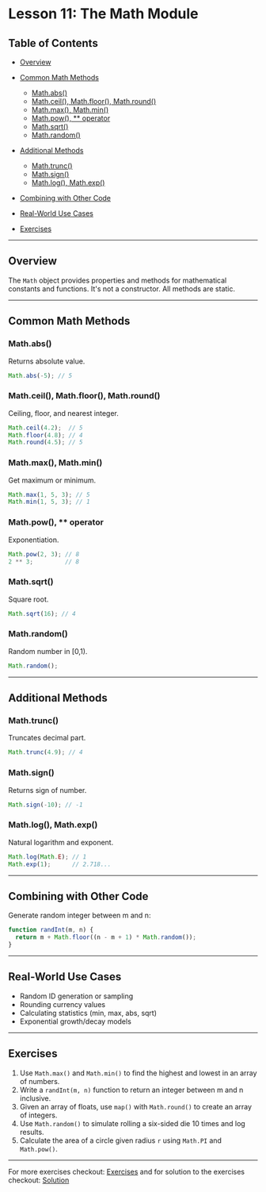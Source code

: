 # Lesson 11: The Math Module

## Table of Contents

* [Overview](#overview)
* [Common Math Methods](#common-math-methods)

  * [Math.abs()](#mathabs)
  * [Math.ceil(), Math.floor(), Math.round()](#mathceil-mathfloor-mathround)
  * [Math.max(), Math.min()](#mathmax-mathmin)
  * [Math.pow(), \*\* operator](#mathpow--operator)
  * [Math.sqrt()](#mathsqrt)
  * [Math.random()](#mathrandom)
* [Additional Methods](#additional-methods)

  * [Math.trunc()](#mathtrunc)
  * [Math.sign()](#mathsign)
  * [Math.log(), Math.exp()](#mathlog-mathexp)
* [Combining with Other Code](#combining-with-other-code)
* [Real-World Use Cases](#real-world-use-cases)
* [Exercises](#exercises)

---

## Overview

The `Math` object provides properties and methods for mathematical constants and functions. It's not a constructor. All methods are static.

---

## Common Math Methods

### Math.abs()

Returns absolute value.

```js
Math.abs(-5); // 5
```

### Math.ceil(), Math.floor(), Math.round()

Ceiling, floor, and nearest integer.

```js
Math.ceil(4.2);  // 5
Math.floor(4.8); // 4
Math.round(4.5); // 5
```

### Math.max(), Math.min()

Get maximum or minimum.

```js
Math.max(1, 5, 3); // 5
Math.min(1, 5, 3); // 1
```

### Math.pow(), \*\* operator

Exponentiation.

```js
Math.pow(2, 3); // 8
2 ** 3;         // 8
```

### Math.sqrt()

Square root.

```js
Math.sqrt(16); // 4
```

### Math.random()

Random number in \[0,1).

```js
Math.random();
```

---

## Additional Methods

### Math.trunc()

Truncates decimal part.

```js
Math.trunc(4.9); // 4
```

### Math.sign()

Returns sign of number.

```js
Math.sign(-10); // -1
```

### Math.log(), Math.exp()

Natural logarithm and exponent.

```js
Math.log(Math.E); // 1
Math.exp(1);      // 2.718...
```

---

## Combining with Other Code

Generate random integer between m and n:

```js
function randInt(m, n) {
  return m + Math.floor((n - m + 1) * Math.random());
}
```

---

## Real-World Use Cases

* Random ID generation or sampling
* Rounding currency values
* Calculating statistics (min, max, abs, sqrt)
* Exponential growth/decay models

---

## Exercises

1. Use `Math.max()` and `Math.min()` to find the highest and lowest in an array of numbers.
2. Write a `randInt(m, n)` function to return an integer between m and n inclusive.
3. Given an array of floats, use `map()` with `Math.round()` to create an array of integers.
4. Use `Math.random()` to simulate rolling a six-sided die 10 times and log results.
5. Calculate the area of a circle given radius `r` using `Math.PI` and `Math.pow()`.

---

For more exercises checkout: [Exercises](./Exercises.txt) and for solution to the exercises checkout: [Solution](./solution.js)

